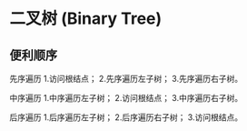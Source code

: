 # 二叉树 (Binary Tree)

## 便利顺序

先序遍历 1.访问根结点； 2.先序遍历左子树； 3.先序遍历右子树。

中序遍历 1.中序遍历左子树； 2.访问根结点； 3.中序遍历右子树。

后序遍历 1.后序遍历左子树； 2.后序遍历右子树； 3.访问根结点。
